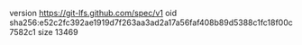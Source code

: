 version https://git-lfs.github.com/spec/v1
oid sha256:e52c2fc392ae1919d7f263aa3ad2a17a56faf408b89d5388c1fc18f00c7582c1
size 13469
